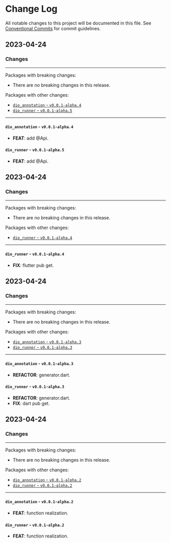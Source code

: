 # Change Log

All notable changes to this project will be documented in this file.
See [Conventional Commits](https://conventionalcommits.org) for commit guidelines.

## 2023-04-24

### Changes

---

Packages with breaking changes:

 - There are no breaking changes in this release.

Packages with other changes:

 - [`dio_annotation` - `v0.0.1-alpha.4`](#dio_annotation---v001-alpha4)
 - [`dio_runner` - `v0.0.1-alpha.5`](#dio_runner---v001-alpha5)

---

#### `dio_annotation` - `v0.0.1-alpha.4`

 - **FEAT**: add @Api.

#### `dio_runner` - `v0.0.1-alpha.5`

 - **FEAT**: add @Api.


## 2023-04-24

### Changes

---

Packages with breaking changes:

 - There are no breaking changes in this release.

Packages with other changes:

 - [`dio_runner` - `v0.0.1-alpha.4`](#dio_runner---v001-alpha4)

---

#### `dio_runner` - `v0.0.1-alpha.4`

 - **FIX**: flutter pub get.


## 2023-04-24

### Changes

---

Packages with breaking changes:

 - There are no breaking changes in this release.

Packages with other changes:

 - [`dio_annotation` - `v0.0.1-alpha.3`](#dio_annotation---v001-alpha3)
 - [`dio_runner` - `v0.0.1-alpha.3`](#dio_runner---v001-alpha3)

---

#### `dio_annotation` - `v0.0.1-alpha.3`

 - **REFACTOR**: generator.dart.

#### `dio_runner` - `v0.0.1-alpha.3`

 - **REFACTOR**: generator.dart.
 - **FIX**: dart pub get.


## 2023-04-24

### Changes

---

Packages with breaking changes:

 - There are no breaking changes in this release.

Packages with other changes:

 - [`dio_annotation` - `v0.0.1-alpha.2`](#dio_annotation---v001-alpha2)
 - [`dio_runner` - `v0.0.1-alpha.2`](#dio_runner---v001-alpha2)

---

#### `dio_annotation` - `v0.0.1-alpha.2`

 - **FEAT**: function realization.

#### `dio_runner` - `v0.0.1-alpha.2`

 - **FEAT**: function realization.


